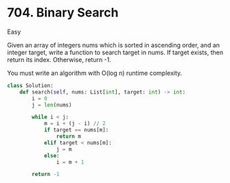 # 704. Binary Search

Easy

Given an array of integers nums which is sorted in ascending order, and an integer target, write a function to search target in nums. If target exists, then return its index. Otherwise, return -1.

You must write an algorithm with O(log n) runtime complexity.

```python
class Solution:
    def search(self, nums: List[int], target: int) -> int:
        i = 0
        j = len(nums)

        while i < j:
            m = i + (j - i) // 2
            if target == nums[m]:
                return m
            elif target < nums[m]:
                j = m
            else:
                i = m + 1

        return -1
```
